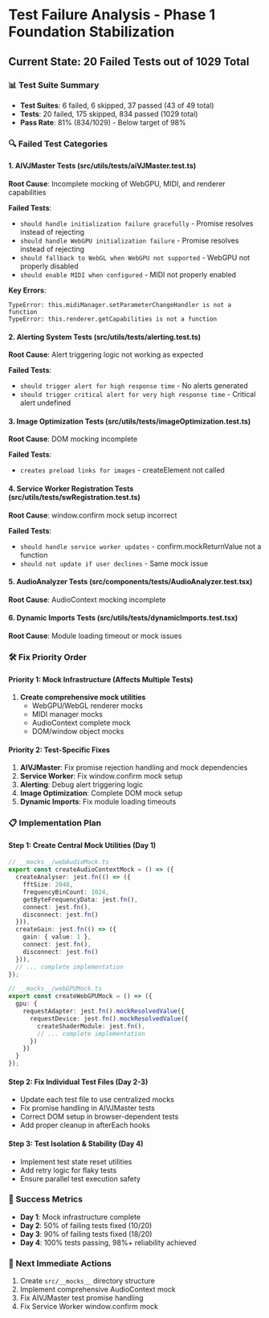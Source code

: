 # Test Failure Analysis - Phase 1 Foundation Stabilization
## Current State: 20 Failed Tests out of 1029 Total

### 📊 Test Suite Summary
- **Test Suites**: 6 failed, 6 skipped, 37 passed (43 of 49 total)
- **Tests**: 20 failed, 175 skipped, 834 passed (1029 total)
- **Pass Rate**: 81% (834/1029) - Below target of 98%

### 🔍 Failed Test Categories

#### 1. AIVJMaster Tests (src/utils/__tests__/aiVJMaster.test.ts)
**Root Cause**: Incomplete mocking of WebGPU, MIDI, and renderer capabilities

**Failed Tests**:
- `should handle initialization failure gracefully` - Promise resolves instead of rejecting
- `should handle WebGPU initialization failure` - Promise resolves instead of rejecting
- `should fallback to WebGL when WebGPU not supported` - WebGPU not properly disabled
- `should enable MIDI when configured` - MIDI not properly enabled

**Key Errors**:
```
TypeError: this.midiManager.setParameterChangeHandler is not a function
TypeError: this.renderer.getCapabilities is not a function
```

#### 2. Alerting System Tests (src/utils/__tests__/alerting.test.ts)
**Root Cause**: Alert triggering logic not working as expected

**Failed Tests**:
- `should trigger alert for high response time` - No alerts generated
- `should trigger critical alert for very high response time` - Critical alert undefined

#### 3. Image Optimization Tests (src/utils/__tests__/imageOptimization.test.ts)
**Root Cause**: DOM mocking incomplete

**Failed Tests**:
- `creates preload links for images` - createElement not called

#### 4. Service Worker Registration Tests (src/utils/__tests__/swRegistration.test.ts)
**Root Cause**: window.confirm mock setup incorrect

**Failed Tests**:
- `should handle service worker updates` - confirm.mockReturnValue not a function
- `should not update if user declines` - Same mock issue

#### 5. AudioAnalyzer Tests (src/components/__tests__/AudioAnalyzer.test.tsx)
**Root Cause**: AudioContext mocking incomplete

#### 6. Dynamic Imports Tests (src/utils/__tests__/dynamicImports.test.tsx)
**Root Cause**: Module loading timeout or mock issues

### 🛠️ Fix Priority Order

#### Priority 1: Mock Infrastructure (Affects Multiple Tests)
1. **Create comprehensive mock utilities**
   - WebGPU/WebGL renderer mocks
   - MIDI manager mocks
   - AudioContext complete mock
   - DOM/window object mocks

#### Priority 2: Test-Specific Fixes
1. **AIVJMaster**: Fix promise rejection handling and mock dependencies
2. **Service Worker**: Fix window.confirm mock setup
3. **Alerting**: Debug alert triggering logic
4. **Image Optimization**: Complete DOM mock setup
5. **Dynamic Imports**: Fix module loading timeouts

### 📋 Implementation Plan

#### Step 1: Create Central Mock Utilities (Day 1)
```typescript
// __mocks__/webAudioMock.ts
export const createAudioContextMock = () => ({
  createAnalyser: jest.fn(() => ({
    fftSize: 2048,
    frequencyBinCount: 1024,
    getByteFrequencyData: jest.fn(),
    connect: jest.fn(),
    disconnect: jest.fn()
  })),
  createGain: jest.fn(() => ({
    gain: { value: 1 },
    connect: jest.fn(),
    disconnect: jest.fn()
  })),
  // ... complete implementation
});

// __mocks__/webGPUMock.ts
export const createWebGPUMock = () => ({
  gpu: {
    requestAdapter: jest.fn().mockResolvedValue({
      requestDevice: jest.fn().mockResolvedValue({
        createShaderModule: jest.fn(),
        // ... complete implementation
      })
    })
  }
});
```

#### Step 2: Fix Individual Test Files (Day 2-3)
- Update each test file to use centralized mocks
- Fix promise handling in AIVJMaster tests
- Correct DOM setup in browser-dependent tests
- Add proper cleanup in afterEach hooks

#### Step 3: Test Isolation & Stability (Day 4)
- Implement test state reset utilities
- Add retry logic for flaky tests
- Ensure parallel test execution safety

### 🎯 Success Metrics
- **Day 1**: Mock infrastructure complete
- **Day 2**: 50% of failing tests fixed (10/20)
- **Day 3**: 90% of failing tests fixed (18/20)
- **Day 4**: 100% tests passing, 98%+ reliability achieved

### 🚀 Next Immediate Actions
1. Create `src/__mocks__` directory structure
2. Implement comprehensive AudioContext mock
3. Fix AIVJMaster test promise handling
4. Fix Service Worker window.confirm mock